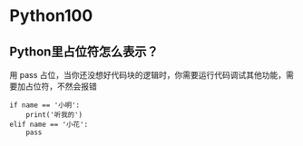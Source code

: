 # Python100



## Python里占位符怎么表示？

用 pass 占位，当你还没想好代码块的逻辑时，你需要运行代码调试其他功能，需要加占位符，不然会报错


```
if name == '小明':
    print('听我的')
elif name == '小花':
    pass
```